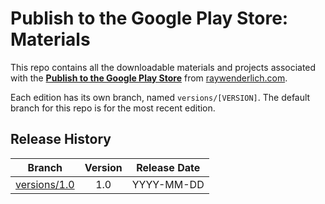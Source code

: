 # Publish to the Google Play Store: Materials

This repo contains all the downloadable materials and projects associated with the **[Publish to the Google Play Store](https://www.raywenderlich.com/library)** from [raywenderlich.com](https://www.raywenderlich.com).

Each edition has its own branch, named `versions/[VERSION]`. The default branch for this repo is for the most recent edition.

## Release History

| Branch                                                                                  | Version | Release Date |
| --------------------------------------------------------------------------------------- |:-------:|:------------:|
| [versions/1.0](https://github.com/raywenderlich/video-pgps-materials/tree/versions/1.0) | 1.0     | YYYY-MM-DD   |
